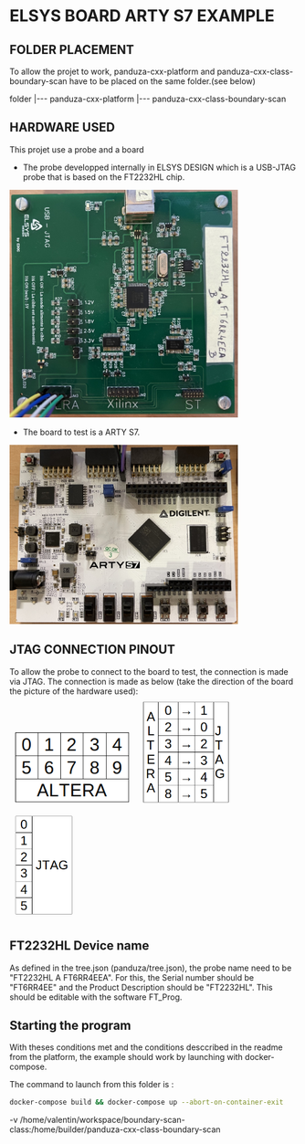 # ELSYS BOARD ARTY S7 EXAMPLE

## FOLDER PLACEMENT

To allow the projet to work, panduza-cxx-platform and panduza-cxx-class-boundary-scan have to be placed on the same folder.(see below)

folder
  |--- panduza-cxx-platform
  |--- panduza-cxx-class-boundary-scan

## HARDWARE USED

This projet use a probe and a board

- The probe developped internally in ELSYS DESIGN which is a USB-JTAG probe that is based on the FT2232HL chip.

<img src="img/probe.jpg" alt="probe" width="400"/>

- The board to test is a ARTY S7.

<img src="img/artys7.jpg" alt="artys7" width="400"/>

## JTAG CONNECTION PINOUT

To allow the probe to connect to the board to test, the connection is made via JTAG.
The connection is made as below (take the direction of the board the picture of the hardware used):
<br/>
<img src="img/usb-jtag-schema.png" width="200" style="margin:10px"> <img src="img/link-probe-board.png" width="150" style="margin:10px"> <img src="img/jtag-artys7-schema.png" width="100"  style="margin:10px">


## FT2232HL Device name

As defined in the tree.json (panduza/tree.json), the probe name need to be "FT2232HL A FT6RR4EEA".
For this, the Serial number should be "FT6RR4EE" and the Product Description should be "FT2232HL".
This should be editable with the software FT_Prog.

## Starting the program

With theses conditions met and the conditions desccribed in the readme from the platform,
the example should work by launching with docker-compose.

The command to launch from this folder is : 

```sh
docker-compose build && docker-compose up --abort-on-container-exit
```


-v /home/valentin/workspace/boundary-scan-class:/home/builder/panduza-cxx-class-boundary-scan